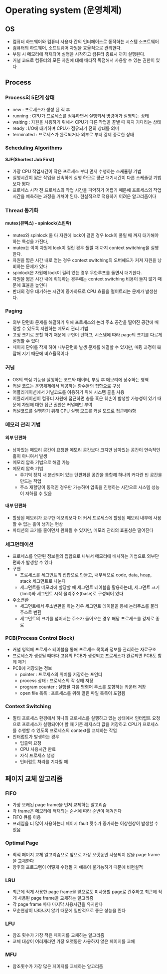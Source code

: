 # Operating system (운영체제)

## OS
- 컴퓨터 하드웨어와 컴퓨터 사용자 간의 인터페이스로 동작하는 시스템 소프트웨어
- 컴퓨터의 하드웨어, 소프트웨어 자원을 효율적으로 관리한다. 
- 부팅 시 메모리에 적재되어 실행을 시작하고 컴퓨터 종료시 까지 실행된다.
- 커널 코드로 컴퓨터의 모든 자원에 대해 배타적 독점해서 사용할 수 있는 권한이 있다

## Process
### Process의 5단계 상태
- new : 프로세스가 생성 된 직 후
- running : CPU가 프로세스를 점유하면서 실행되서 명령어가 실행되는 상태
- waiting : 자원을 사용하기 위해서 CPU가 다른 작업을 끝낼 때 까지 기다리는 상태 
- ready : I/O에 대기하며 CPU가 점유되기 전의 상태를 의미
- terminated : 프로세스가 완료되거나 외부로 부터 강제 종료한 상태

### Scheduling Algorithms
#### SJF(Shortest Job First)
- 가장 CPU 작업시간이 작은 프로세스 부터 먼저 수행하는 스케쥴링 기법
- 실행시간이 짧은 작업을 신속하게 실행 하므로 평균 대기시간이 다른 스케쥴링 기법보다 짧다
- 프로세스 시작 전 프로세스의 작업 시간을 파악하기 어렵기 때문에 프로세스의 작업시간을 예측하는 과정을 거쳐야 된다. 현실적으로 적용하기 어려운 알고리즘이다

### Thread 동기화
#### mutex(뮤텍스) - spinlock(스핀락)
- mutex와 spinlock 둘 다 자원에 lock이 걸린 경우 lock이 풀릴 때 까지 대기해야 하는 특성을 가진다,
- mutex는 이미 자원에 lock이 걸린 경우 풀릴 때 까지 context switching을 실행한다. 
- 자원을 짧은 시간 내로 얻는 경우 context switching의 오버헤드가 커져 자원을 낭비하는 문제가 있다
- spinlock은 자원에 lock이 걸려 있는 경우 무한루프를 돌면서 대기한다.
- 자원을 짧은 시간 내에 획득하는 경우에는 context switching 비용이 들지 않기 때문에 효율을 높인다
- 반대의 경우 대기하는 시간이 증가하므로 CPU 효율을 떨어트리는 문제가 발생한다.

### Paging
- 외부 단편화 문제를 해결하기 위해 프로세스의 논리 주소 공간을 떨어진 공간에 배정할 수 있도록 지원하는 메모리 관리 기법
- 고정 크기로 분할 하기 때문에 구현이 편하고, 시스템에 따라 page의 크기를 다르게 설정할 수 있다
- 페이지 단위를 작게 하여 내부단편화 발생 문제를 해결할 수 있지만, 매핑 과정이 복잡해 지기 때문에 비효율적이다

### 커널
- OS의 핵심 기능을 실행하는 코드와 데이터, 부팅 후 메모리에 상주하는 영역
- 커널 코드는 운영체제에서 제공하는 함수들의 집합으로 구성
- 어플리케이션에서 커널코드를 이용하기 위해 시스템 콜을 사용
- 어플리케이션이 컴퓨터 자원에 접근하면 충돌 혹은 훼손이 발생할 가능성이 있기 때문에 자원에 대한 접근 권한은 커널에만 부여
- 커널코드를 실행하기 위해 CPU 실행 모드를 커널 모드로 접근해야함

### 메모리 관리 기법
#### 외부 단편화
- 남아있는 메모리 공간이 요청한 메모리 공간보다 크지만 남아있는 공간이 연속적인 홀이 아니여서 발생
- 메모리 압축 기법으로 해결 가능
- 메모리 압축 기법 
    - 주기억 장치 내 분산되어 있는 단편화된 공간을 통합해 하나의 커다란 빈 공간을 만드는 작업
    - 주소 재할당이 동적인 경우만 가능하며 압축을 진행하는 시간으로 시스템 성능이 저하될 수 있음
#### 내부 단편화
- 할당된 메모리가 요구한 메모리보다 더 커서 프로세스에 할당된 메모리 내부에 사용할 수 없는 홀이 생기는 현상
- 파티션의 크기를 줄이면서 완화될 수 있지만, 메모리 관리의 효율성은 떨어진다

### 세그먼테이션
- 프로세스를 연관된 정보들의 집합으로 나눠서 메모리에 배치하는 기법으로 외부단편화가 발생할 수 있다
- 구현
    - 프로세스를 세그먼트의 집합으로 만들고, 내부적으로 code, data, heap, stack 세그먼트로 나눈다
    - 세그먼트를 메모리에 할당할 때 세그먼트 테이블을 활용하는데, 세그먼트 크기(limit)와 세그먼트 시작 물리주소(base)로 구성되어 있다
- 주소변환
    - 세그먼트에서 주소변환을 하는 경우 세그먼트 테이블을 통해 논리주소를 물리주소로 변환
    - 세그먼트의 크기를 넘어서는 주소가 들어오는 경우 해당 프로세스를 강제로 종료

### PCB(Process Control Block)
- 커널 영역에 프로세스 테이블을 통해 프로세스 목록과 정보를 관리하는 자료구조
- 프로세스가 생성될 때마다 고유의 PCB가 생성되고 프로세스가 완료되면 PCB도 함께 제거
- PCB에 저장되는 정보
    - pointer : 프로세스의 위치를 저장하는 포인터
    - process 상태 : 프로세스의 각 상태 저장
    - program counter : 실행될 다음 명령어 주소를 포함하는 카운터 저장
    - open file 목록 : 프로세스를 위해 열린 파일 목록이 포함됨

### Context Switching
- 멀티 프로세스 환경에서 하나의 프로세스를 실행하고 있는 상태에서 인터럽트 요청으로 프로세스가 실행되어야 할 때 기존 레지스터 값을 저장하고 CPU가 프로세스를 수행할 수 있도록 프로세스의 context를 교체하는 작업
- 인터럽트가 발생하는 경우
    - 입출력 요청
    - CPU 사용시간 만료
    - 자식 프로세스 생성
    - 인터럽트 처리를 기다릴 때

## 페이지 교체 알고리즘
### FIFO
- 가장 오래된 page frame을 먼저 교체하는 알고리즘
- 각 frame은 메모리에 적재되는 순서에 따라 순번이 매겨진다
- FIFO 큐를 이용
- 프레임을 더 많이 사용하는데 페이지 fault 횟수가 증가하는 이상현상이 발생할 수 있음
### Optimal Page
- 최적 페이지 교체 알고리즘으로 앞으로 가장 오랫동안 사용되지 않을 page frame을 교체한다
- 향후의 프로그램이 어떻게 수행될 지 예측이 불가능하기 때문에 비현실적
### LRU
- 최근에 적게 사용한 page frame을 앞으로도 미사용할 page로 간주하고 최근에 적게 사용된 page frame을 교체하는 알고리즘
- 각 page frame 마다 마지막 사용시간을 유지한다
- 모순현상이 나타나지 않기 때문에 일반적으로 좋은 성능을 띈다
### LFU
- 참조 횟수가 가장 적은 페이지를 교체하는 알고리즘
- 교체 대상이 여러개라면 가장 오랫동안 사용하지 않은 페이지를 교체
### MFU
- 참조횟수가 가장 많은 페이지를 교체하는 알고리즘